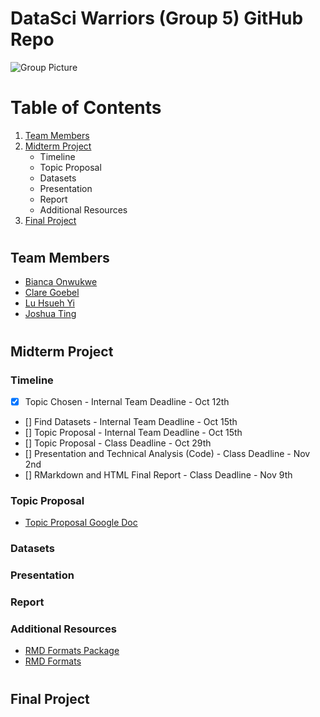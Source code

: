 # DataSci Warriors (Group 5) GitHub Repo
![Group Picture](https://res.cloudinary.com/springboard-images/image/upload/w_1080,c_limit,q_auto,f_auto,fl_lossy/wordpress/2018/03/Ban4.png)
# Table of Contents
1. [Team Members](#team_members)
2. [Midterm Project](#midterm_project)
    * Timeline
    * Topic Proposal
    * Datasets
    * Presentation
    * Report
    * Additional Resources
3. [Final Project](#final_project)
# <a name="team_members"></a>
## Team Members
* [Bianca Onwukwe](https://github.com/BiancaOnwukwe)
* [Clare Goebel](https://github.com/goebelclare)
* [Lu Hsueh Yi](https://github.com/HsuehYiLu)
* [Joshua Ting](https://github.com/justjoshtings)

# <a name="midterm_project"></a>
## Midterm Project

### Timeline
- [X] Topic Chosen - Internal Team Deadline - Oct 12th
- [] Find Datasets - Internal Team Deadline - Oct 15th
- [] Topic Proposal - Internal Team Deadline - Oct 15th
- [] Topic Proposal - Class Deadline - Oct 29th
- [] Presentation and Technical Analysis (Code) - Class Deadline - Nov 2nd
- [] RMarkdown and HTML Final Report - Class Deadline - Nov 9th

### Topic Proposal
* [Topic Proposal Google Doc](https://docs.google.com/document/d/1GICM9eaFOKcWz0VVfAzKjpEHWHDFOBg0cgpfGuXar6w/edit)

### Datasets

### Presentation

### Report
### Additional Resources
* [RMD Formats Package](https://bookdown.org/yihui/rmarkdown/rmdformats.html)
* [RMD Formats](https://github.com/juba/rmdformats)

# <a name="final_project"></a>
## Final Project